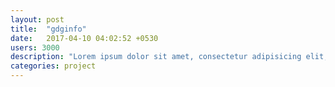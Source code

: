 ```yaml
---
layout: post
title:  "gdginfo"
date:   2017-04-10 04:02:52 +0530
users: 3000
description: "Lorem ipsum dolor sit amet, consectetur adipisicing elit, sed do eiusmod tempor incididunt ut labore et dolore magna aliqua. Ut enim ad minim veniam, quis nostrud exercitation ullamco laboris nisi ut aliquip ex ea commodo consequat."
categories: project
---
```

